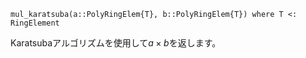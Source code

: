 ```
mul_karatsuba(a::PolyRingElem{T}, b::PolyRingElem{T}) where T <: RingElement
```

Karatsubaアルゴリズムを使用して$a \times b$を返します。
